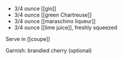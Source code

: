 - 3/4 ounce [[gin]]
- 3/4 ounce [[green Chartreuse]]
- 3/4 ounce [[maraschino liqueur]]
- 3/4 ounce [[lime juice]], freshly squeezed

Serve in [[coupe]]

Garnish: brandied cherry (optional)